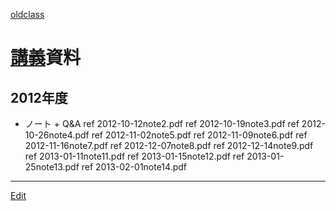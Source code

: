 ---
---
[oldclass](/oldclass)
# [講義](/講義)資料
## 2012年度
* ノート + Q&A
ref 2012-10-12note2.pdf
ref 2012-10-19note3.pdf
ref 2012-10-26note4.pdf
ref 2012-11-02note5.pdf
ref 2012-11-09note6.pdf
ref 2012-11-16note7.pdf
ref 2012-12-07note8.pdf
ref 2012-12-14note9.pdf
ref 2013-01-11note11.pdf
ref 2013-01-15note12.pdf
ref 2013-01-25note13.pdf
ref 2013-02-01note14.pdf


----
[Edit](https://github.com/vitroid/vitroid.github.io/edit/master/MD/教養物理化学2012.md)

